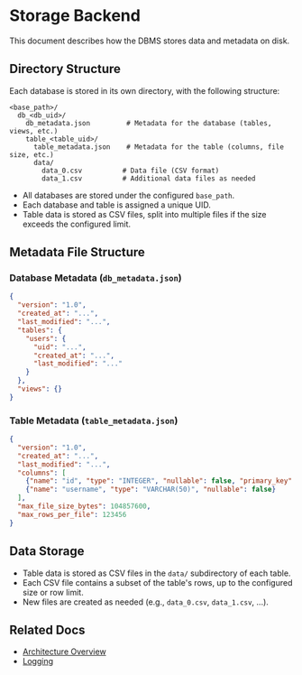 # Storage Backend

This document describes how the DBMS stores data and metadata on disk.

## Directory Structure

Each database is stored in its own directory, with the following structure:

```text
<base_path>/
  db_<db_uid>/
    db_metadata.json         # Metadata for the database (tables, views, etc.)
    table_<table_uid>/
      table_metadata.json    # Metadata for the table (columns, file size, etc.)
      data/
        data_0.csv          # Data file (CSV format)
        data_1.csv          # Additional data files as needed
```

- All databases are stored under the configured `base_path`.
- Each database and table is assigned a unique UID.
- Table data is stored as CSV files, split into multiple files if the size exceeds the configured limit.

## Metadata File Structure

### Database Metadata (`db_metadata.json`)
```json
{
  "version": "1.0",
  "created_at": "...",
  "last_modified": "...",
  "tables": {
    "users": {
      "uid": "...",
      "created_at": "...",
      "last_modified": "..."
    }
  },
  "views": {}
}
```

### Table Metadata (`table_metadata.json`)
```json
{
  "version": "1.0",
  "created_at": "...",
  "last_modified": "...",
  "columns": [
    {"name": "id", "type": "INTEGER", "nullable": false, "primary_key": true},
    {"name": "username", "type": "VARCHAR(50)", "nullable": false}
  ],
  "max_file_size_bytes": 104857600,
  "max_rows_per_file": 123456
}
```

## Data Storage

- Table data is stored as CSV files in the `data/` subdirectory of each table.
- Each CSV file contains a subset of the table's rows, up to the configured size or row limit.
- New files are created as needed (e.g., `data_0.csv`, `data_1.csv`, ...).

## Related Docs
- [Architecture Overview](./architecture.md)
- [Logging](./logging.md)
